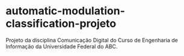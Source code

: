 # automatic-modulation-classification-projeto
Projeto da disciplina Comunicação Digital do Curso de Engenharia de Informação da Universidade Federal do ABC.
